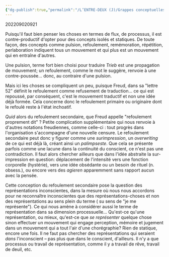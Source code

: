 ```yaml
---
{"dg-publish":true,"permalink":"/L’ENTRE-DEUX (J)/Grappes conceptuelles - pulsion, refoulement/","tags":["pulsion","refoulement","métapsychologie","travail","processus","flux"],"created":"2022-09-02T09:21:19.025-04:00","updated":"2025-08-21T09:37:05.341-04:00"}
---
```



202209020921

Puisqu'il faut bien penser les choses en termes de flux, de processus, il est contre-productif d'opter pour des concepts isolés et statiques. De toute façon, des concepts comme pulsion, refoulement, remémoration, répétition, perlaboration indiquent tous un mouvement et qui plus est un mouvement qui en entraîne d'autres.

Une pulsion, terme fort bien choisi pour traduire *Trieb* est une propagation de mouvement; un refoulement, comme le mot le suggère, renvoie à une contre-poussée... donc, au contraire d'une pulsion. 

Mais ici les choses se compliquent un peu, puisque Freud, dans sa "lettre 52" définit le refoulement comme refusement de traduction... ce qui est repoussé, par conséquent, c'est le mouvement traductif et non une idée déjà formée. Cela concerne donc le refoulement primaire ou originaire dont le refoulé reste à l'état inchoatif.

*Quid* alors du refoulement secondaire, que Freud appelle "refoulement proprement dit" ? Petite complication supplémentaire qui nous renvoie à d'autres notations freudiennes, comme celle-ci : tout progrès dans l'organisation s'accompagne d'une nouvelle censure. Le refoulement secondaire peut donc y figurer comme une *surimpression*, un *overwriting* de ce qui est déjà là, créant ainsi un *palimpseste*. Que cela se présente parfois comme une lacune dans la continuité du conscient, ce n'est pas une contradiction. Il faut alors chercher ailleurs que dans l'idée abstraite la sur-impression en question: déplacement de l'intensité vers une fonction corporelle (hystérie), vers une idée obsédante ou un  besoin de rituel (n. obsess.), ou encore vers des *agieren* apparemment sans rapport aucun avec la pensée.

Cette conception du refoulement secondaire pose la question des représentations inconscientes, dans la mesure où nous nous accordons pour ne reconnaître inconscientes que des représentations-choses et non des représentations au sens plein du terme ( su sens de "je me représente"). Ce qui nous amène à considérer aussi le terme de représentation dans sa dimension processuelle... Qu'est-ce qu'une représentation, ou mieux, qu'est-ce que *se représenter* quelque chose sinon effectuer un mouvement qui engage perception, mémoire et jugement dans un mouvement qui a tout l'air d'une chorégraphie? Rien de statique, encore une fois. Il ne faut pas chercher des représentations qui seraient *dans* l'inconscient – pas plus que dans le conscient, d'ailleurs. Il n'y a que processus ou travail de représentation, comme il y a travail de rêve, travail de deuil, etc.